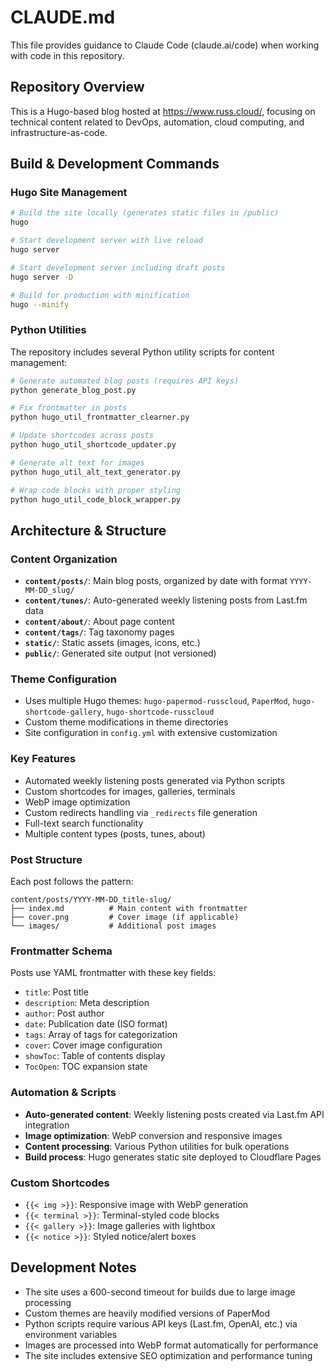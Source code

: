 # CLAUDE.md

This file provides guidance to Claude Code (claude.ai/code) when working with code in this repository.

## Repository Overview

This is a Hugo-based blog hosted at https://www.russ.cloud/, focusing on technical content related to DevOps, automation, cloud computing, and infrastructure-as-code.

## Build & Development Commands

### Hugo Site Management
```bash
# Build the site locally (generates static files in /public)
hugo

# Start development server with live reload
hugo server

# Start development server including draft posts
hugo server -D

# Build for production with minification
hugo --minify
```

### Python Utilities
The repository includes several Python utility scripts for content management:

```bash
# Generate automated blog posts (requires API keys)
python generate_blog_post.py

# Fix frontmatter in posts
python hugo_util_frontmatter_clearner.py

# Update shortcodes across posts
python hugo_util_shortcode_updater.py

# Generate alt text for images
python hugo_util_alt_text_generator.py

# Wrap code blocks with proper styling
python hugo_util_code_block_wrapper.py
```

## Architecture & Structure

### Content Organization
- **`content/posts/`**: Main blog posts, organized by date with format `YYYY-MM-DD_slug/`
- **`content/tunes/`**: Auto-generated weekly listening posts from Last.fm data
- **`content/about/`**: About page content
- **`content/tags/`**: Tag taxonomy pages
- **`static/`**: Static assets (images, icons, etc.)
- **`public/`**: Generated site output (not versioned)

### Theme Configuration
- Uses multiple Hugo themes: `hugo-papermod-russcloud`, `PaperMod`, `hugo-shortcode-gallery`, `hugo-shortcode-russcloud`
- Custom theme modifications in theme directories
- Site configuration in `config.yml` with extensive customization

### Key Features
- Automated weekly listening posts generated via Python scripts
- Custom shortcodes for images, galleries, terminals
- WebP image optimization
- Custom redirects handling via `_redirects` file generation
- Full-text search functionality
- Multiple content types (posts, tunes, about)

### Post Structure
Each post follows the pattern:
```
content/posts/YYYY-MM-DD_title-slug/
├── index.md          # Main content with frontmatter
├── cover.png         # Cover image (if applicable)
└── images/           # Additional post images
```

### Frontmatter Schema
Posts use YAML frontmatter with these key fields:
- `title`: Post title
- `description`: Meta description
- `author`: Post author
- `date`: Publication date (ISO format)
- `tags`: Array of tags for categorization
- `cover`: Cover image configuration
- `showToc`: Table of contents display
- `TocOpen`: TOC expansion state

### Automation & Scripts
- **Auto-generated content**: Weekly listening posts created via Last.fm API integration
- **Image optimization**: WebP conversion and responsive images
- **Content processing**: Various Python utilities for bulk operations
- **Build process**: Hugo generates static site deployed to Cloudflare Pages

### Custom Shortcodes
- `{{< img >}}`: Responsive image with WebP generation
- `{{< terminal >}}`: Terminal-styled code blocks
- `{{< gallery >}}`: Image galleries with lightbox
- `{{< notice >}}`: Styled notice/alert boxes

## Development Notes

- The site uses a 600-second timeout for builds due to large image processing
- Custom themes are heavily modified versions of PaperMod
- Python scripts require various API keys (Last.fm, OpenAI, etc.) via environment variables
- Images are processed into WebP format automatically for performance
- The site includes extensive SEO optimization and performance tuning